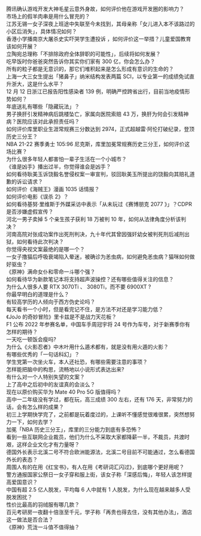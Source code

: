 腾讯确认游戏开发大神毛星云意外身故，如何评价他在游戏开发圈的影响力？  
市场上的假羊肉串是用什么冒充的？  
江苏无锡一女子深夜上班途中失联至今未找到，其母亲称「女儿进入本不该路过的小区后消失」，具体情况如何？  
香港小学播南京大屠杀史实吓哭学生遭投诉 ，如何评价这一举措？儿童爱国教育该如何开展？  
立陶宛总理称「不排除政府全体辞职的可能性」，后续将如何发展？  
吃早饭时你爸爸突然告诉你其实你们家有 300 亿，你会怎么办？  
所有的粒子都是无意识的，那它们堆积起来是怎么形成有意识的生命的？  
上海一大三女生提出「猪鼻子」纳米结构发表两篇 SCI，以专业第一的成绩免试直升浙大，这是什么水平？  
12 月 12 日浙江已报告阳性感染者 139 例，明确严控跨省出行，目前当地疫情形势如何？  
年底送礼有哪些「隐藏玩法」？  
男子换肝引发精神病后跳楼坠亡，家属向医院索赔 43 万，换肝为何会引发精神病？医院应该对此承担责任吗？  
如何评价库里职业生涯常规赛三分数达到 2974，正式超越雷·阿伦打破纪录，登顶历史三分王？  
NBA 21-22 赛季勇士 105:96 尼克斯，库里加冕常规赛历史三分王，如何评价这场比赛？  
为什么很多年轻人都害怕一辈子生活在一个小城市？  
《谁是凶手》播出过半，你觉得谁会是凶手？  
如何看待耿美玉诉饶毅名誉侵权案一审宣判，驳回耿美玉所提出的饶毅向其赔礼道歉的诉讼请求？  
如何评价《海贼王》漫画 1035 话情报？  
如何评价电影《误杀 2》？  
如何看待基努·里维斯于外媒采访中表示「从未玩过《赛博朋克 2077 》」？CDPR 是否涉嫌虚假宣传？  
河北一男子卖掉 5 个亲生孩子获利 18 万被判 10 年，如何从法律角度分析该判决？  
河南高院对张成功案作出死刑判决，九十年代其曾因强奸幼女被判死刑后减刑出狱，如何看待此次判决？  
你觉得央视文案最绝的是哪一个？  
一女子撸猫后呼吸衰竭陷入晕迷，被确诊为恙虫病，如何避免恙虫病？猫咪如何做好驱虫？  
《原神》满命女仆和零命一斗哪个强？  
如何看待华为新款笔记本将支持超声波操控？还有哪些值得关注的信息？  
为什么人很多人要 RTX 3070Ti 、 3080Ti，而不要 6900XT ?  
你最早明白的道理是什么？  
有较高学历的人倾向于西方伪史论吗？  
每天看书一个小时，但是看完记不住，是方法不对还是学习能力低？  
《JoJo 的奇妙冒险》里卡兹是不是战力天花板？  
F1 公布 2022 年参赛名单，中国车手周冠宇将 24 号作为车号，对于新赛季你有怎样的期待？  
一天吃一顿饭会瘦吗?  
为什么《火影忍者》中木叶用什么遁术都有，就是没有用火遁的火影？  
有哪些优秀的「一句话科幻」？  
学生党第一次坐火车，本人还社恐，有哪些需要注意的事项？  
怎样能把脑中的构思，流畅地以小说形式表达出来?  
有什么对一个人特别失望的文案？  
上了高中之后初中的友谊真的会淡么？  
现在以原价购买华为 Mate 40 Pro 5G 版值得吗？  
高中一二年级没有学过，都在玩，高三成绩 300 左右，还有 176 天，非常努力的话，会有怎么样的成果？  
初三上学期快学完了，之前都是玩着度过的，上课听不懂感觉很难很累，突然想努力一下，如何去学？  
加冕「NBA 历史三分王」，库里的三分能力到底有多恐怖？  
看到一些互联网企业裁员，他们为什么不采取大家都降薪一半，不裁员，共渡时艰，这样企业文化才有力量呀？  
德国外长表示北溪二号不符合欧洲能源法，北溪二号目前不可能通过，怎么看德国外长的表态？  
周围人有的在用《红宝书》，有人在用《考研词汇闪过》，到底哪个更好用呢？  
警方通报国家公祭日一女子穿和服上街，该女子称「深感后悔」，年轻人该怎样提高爱国意识？  
中国有超 2.5 亿人脱发，平均每 6 人中就有 1 人脱发，为什么现在越来越多人受脱发困扰？  
性价比最高的羽绒服有哪几款？  
百元考研房一夜翻十倍涨至千元，学子称「再贵也得去住，没有其他办法」，酒店这一做法是否合法？  
《原神》荒泷一斗值不值得抽？  
